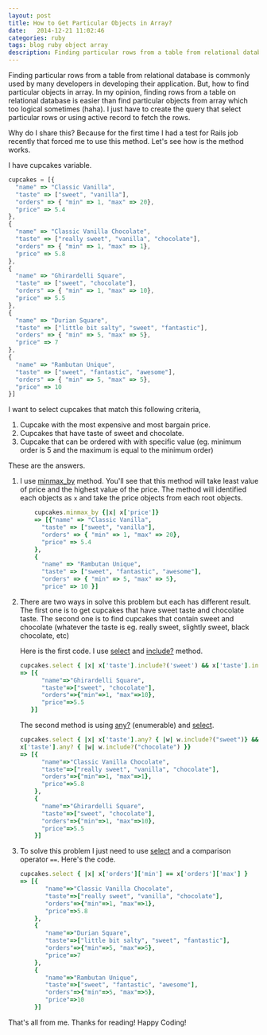 ```yaml
---
layout: post
title: How to Get Particular Objects in Array?
date:   2014-12-21 11:02:46
categories: ruby
tags: blog ruby object array
description: Finding particular rows from a table from relational database is commonly used by many developers in developing their application. But, how to find particular objects in array. In my opinion, finding rows from a table on relational database is easier than find particular objects from array which too logical sometimes (haha). I just have to create the query that select particular rows or using active record to fetch the rows.
---
```

Finding particular rows from a table from relational database is commonly used by many developers in developing their application. But, how to find particular objects in array. In my opinion, finding rows from a table on relational database is easier than find particular objects from array which too logical sometimes (haha). I just have to create the query that select particular rows or using active record to fetch the rows. <!--more-->

Why do I share this? Because for the first time I had a test for Rails job recently that forced me to use this method. Let's see how is the method works.

I have cupcakes variable.

```Javascript
cupcakes = [{
  "name" => "Classic Vanilla",
  "taste" => ["sweet", "vanilla"],
  "orders" => { "min" => 1, "max" => 20},
  "price" => 5.4
},
{
  "name" => "Classic Vanilla Chocolate",
  "taste" => ["really sweet", "vanilla", "chocolate"],
  "orders" => { "min" => 1, "max" => 1},
  "price" => 5.8
},
{
  "name" => "Ghirardelli Square",
  "taste" => ["sweet", "chocolate"],
  "orders" => { "min" => 1, "max" => 10},
  "price" => 5.5
},
{
  "name" => "Durian Square",
  "taste" => ["little bit salty", "sweet", "fantastic"],
  "orders" => { "min" => 5, "max" => 5},
  "price" => 7
},
{
  "name" => "Rambutan Unique",
  "taste" => ["sweet", "fantastic", "awesome"],
  "orders" => { "min" => 5, "max" => 5},
  "price" => 10
}]
```

I want to select cupcakes that match this following criteria,

1. Cupcake with the most expensive and most bargain price.
2. Cupcakes that have taste of sweet and chocolate.
3. Cupcake that can be ordered with with specific value (eg. minimum order is 5 and the maximum is equal to the minimum order)

These are the answers.
<ol>
<li> I use <a href="http://apidock.com/ruby/Enumerable/minmax_by" target="_blank">minmax_by</a> method. You'll see that this method will take least value of price and the highest value of the price. The method will identified each objects as <code>x</code> and take the price objects from each root objects.</li>

```Ruby
    cupcakes.minmax_by {|x| x['price']}
    => [{"name" => "Classic Vanilla",
      "taste" => ["sweet", "vanilla"],
      "orders" => { "min" => 1, "max" => 20},
      "price" => 5.4
    },
    {
      "name" => "Rambutan Unique",
      "taste" => ["sweet", "fantastic", "awesome"],
      "orders" => { "min" => 5, "max" => 5},
      "price" => 10 }]
```

<li>There are two ways in solve this problem but each has different result. The first one is to get cupcakes that have sweet taste and chocolate taste. The second one is to find cupcakes that contain sweet and chocolate (whatever the taste is eg. really sweet, slightly sweet, black chocolate, etc)</li>

Here is the first code. I use <a href="http://www.ruby-doc.org/core-2.1.5/Array.html#method-i-select" target="_blank">select</a> and <a href="http://www.ruby-doc.org/core-2.1.5/Array.html#method-i-include-3F" target="_blank">include?</a> method.

```Ruby
cupcakes.select { |x| x['taste'].include?('sweet') && x['taste'].include?("chocolate") }
=> [{
      "name"=>"Ghirardelli Square",
      "taste"=>["sweet", "chocolate"],
      "orders"=>{"min"=>1, "max"=>10},
      "price"=>5.5
   }]
```

The second method is using <a href="http://ruby-doc.org/core-2.1.5/Enumerable.html#method-i-any-3F">any?</a> (enumerable) and <a href="http://www.ruby-doc.org/core-2.1.5/Array.html#method-i-select" target="_blank">select</a>.

```Ruby
cupcakes.select { |x| x['taste'].any? { |w| w.include?("sweet")} &&
x['taste'].any? { |w| w.include?("chocolate") }}
=> [{
      "name"=>"Classic Vanilla Chocolate",
      "taste"=>["really sweet", "vanilla", "chocolate"],
      "orders"=>{"min"=>1, "max"=>1},
      "price"=>5.8
    },
    {
      "name"=>"Ghirardelli Square",
      "taste"=>["sweet", "chocolate"],
      "orders"=>{"min"=>1, "max"=>10},
      "price"=>5.5
    }]
```

<li>To solve this problem I just need to use <a href="http://www.ruby-doc.org/core-2.1.5/Array.html#method-i-select" target="_blank">select</a> and a comparison operator <code>==</code>. Here's the code.</li>

```Ruby
cupcakes.select { |x| x['orders']['min'] == x['orders']['max'] }
=> [{
       "name"=>"Classic Vanilla Chocolate",
       "taste"=>["really sweet", "vanilla", "chocolate"],
       "orders"=>{"min"=>1, "max"=>1},
       "price"=>5.8
    },
    {
       "name"=>"Durian Square",
       "taste"=>["little bit salty", "sweet", "fantastic"],
       "orders"=>{"min"=>5, "max"=>5},
       "price"=>7
    },
    {
       "name"=>"Rambutan Unique",
       "taste"=>["sweet", "fantastic", "awesome"],
       "orders"=>{"min"=>5, "max"=>5},
       "price"=>10
    }]
```
</ol>

That's all from me. Thanks for reading! Happy Coding!

